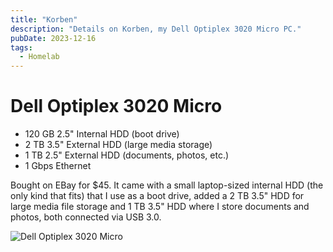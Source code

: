 ```yaml
---
title: "Korben"
description: "Details on Korben, my Dell Optiplex 3020 Micro PC."
pubDate: 2023-12-16
tags:
  - Homelab
---
```


# Dell Optiplex 3020 Micro

- 120 GB 2.5" Internal HDD (boot drive)
- 2 TB 3.5" External HDD (large media storage)
- 1 TB 2.5" External HDD (documents, photos, etc.)
- 1 Gbps Ethernet

Bought on EBay for $45. It came with a small laptop-sized internal HDD (the only kind that fits) that I use as a boot drive, added a 2 TB 3.5" HDD for large media file storage and 1 TB 3.5" HDD where I store documents and photos, both connected via USB 3.0.

![Dell Optiplex 3020 Micro](/img/wiki/optiplex3020micro.jpg)
